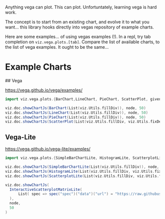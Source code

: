 Anything vega can plot. This can plot. Unfortuntately, learning vega is hard work. 

The concept is to start from an existing chart, and evolve it to what you want... this library hooks directly into vegas repository of example charts. 

Here are some examples... of using vegas examples (!). In a repl, try tab completion on `viz.vega.plots.[tab]`. Compare the list of available charts, to the list of vega examples. It ought to be the same... 

# Example Charts
## Vega

https://vega.github.io/vega/examples/

```scala mdoc:js
import viz.vega.plots.{BarChart,LineChart, PieChart, ScatterPlot, given}

viz.doc.showChartJs(BarChart(List(viz.Utils.fillDiv)), node, 50)
viz.doc.showChartJs(LineChart(List(viz.Utils.fillDiv)), node, 50)
viz.doc.showChartJs(PieChart(List(viz.Utils.fillDiv)), node, 50)
viz.doc.showChartJs(ScatterPlot(List(viz.Utils.fillDiv, viz.Utils.fixDefaultDataUrl)), node, 50)
```

## Vega-Lite
https://vega.github.io/vega-lite/examples/

```scala mdoc:js
import viz.vega.plots.{SimpleBarChartLite, HistogramLite, ScatterplotLite, InteractiveScatterplotMatrixLite, given}

viz.doc.showChartJs(SimpleBarChartLite(List(viz.Utils.fillDiv)), node, 50)
viz.doc.showChartJs(HistogramLite(List(viz.Utils.fillDiv, viz.Utils.fixDefaultDataUrl)), node, 50)
viz.doc.showChartJs(ScatterplotLite(List(viz.Utils.fillDiv, viz.Utils.fixDefaultDataUrl)), node, 50)

viz.doc.showChartJs(
  InteractiveScatterplotMatrixLite(
      List( spec => spec("spec")("data")("url") = "https://raw.githubusercontent.com/vega/vega/main/docs/data/cars.json" )
  ),
  node, 
  50
)
```